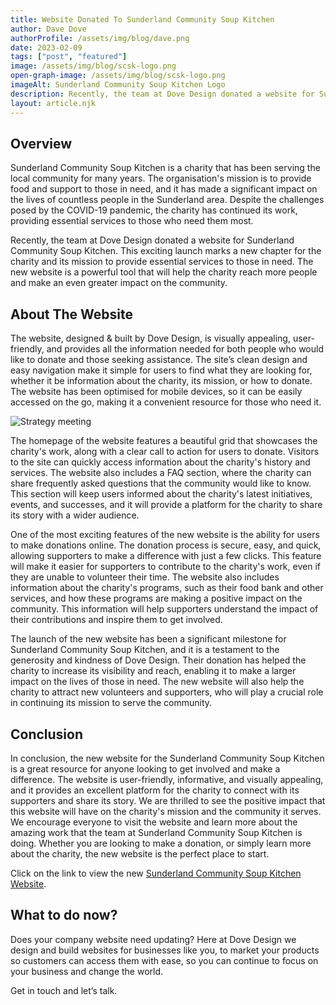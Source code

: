 ```yaml
---
title: Website Donated To Sunderland Community Soup Kitchen
author: Dave Dove
authorProfile: /assets/img/blog/dave.png
date: 2023-02-09
tags: ["post", "featured"]
image: /assets/img/blog/scsk-logo.png
open-graph-image: /assets/img/blog/scsk-logo.png
imageAlt: Sunderland Community Soup Kitchen Logo
description: Recently, the team at Dove Design donated a website for Sunderland Community Soup Kitchen. This exciting launch marks a new chapter for the charity and its mission to provide essential services to those in need. The new website is a powerful tool that will help the charity reach more people and make an even greater impact on the community.
layout: article.njk
---
```


## Overview

Sunderland Community Soup Kitchen is a charity that has been serving the local community for many years. The organisation's mission is to provide food and support to those in need, and it has made a significant impact on the lives of countless people in the Sunderland area. Despite the challenges posed by the COVID-19 pandemic, the charity has continued its work, providing essential services to those who need them most.

Recently, the team at Dove Design donated a website for Sunderland Community Soup Kitchen. This exciting launch marks a new chapter for the charity and its mission to provide essential services to those in need. The new website is a powerful tool that will help the charity reach more people and make an even greater impact on the community.

## About The Website

The website, designed & built by Dove Design, is visually appealing, user-friendly, and provides all the information needed for both people who would like to donate and those seeking assistance. The site’s clean design and easy navigation make it simple for users to find what they are looking for, whether it be information about the charity, its mission, or how to donate. The website has been optimised for mobile devices, so it can be easily accessed on the go, making it a convenient resource for those who need it.

![Strategy meeting](/assets/img/blog/scsk-screenshot.png "Sunderland Community Soup Kitchen Website")

The homepage of the website features a beautiful grid that showcases the charity's work, along with a clear call to action for users to donate. Visitors to the site can quickly access information about the charity's history and services. The website also includes a FAQ section, where the charity can share frequently asked questions that the community would like to know. This section will keep users informed about the charity's latest initiatives, events, and successes, and it will provide a platform for the charity to share its story with a wider audience.

One of the most exciting features of the new website is the ability for users to make donations online. The donation process is secure, easy, and quick, allowing supporters to make a difference with just a few clicks. This feature will make it easier for supporters to contribute to the charity's work, even if they are unable to volunteer their time. The website also includes information about the charity's programs, such as their food bank and other services, and how these programs are making a positive impact on the community. This information will help supporters understand the impact of their contributions and inspire them to get involved.

The launch of the new website has been a significant milestone for Sunderland Community Soup Kitchen, and it is a testament to the generosity and kindness of Dove Design. Their donation has helped the charity to increase its visibility and reach, enabling it to make a larger impact on the lives of those in need. The new website will also help the charity to attract new volunteers and supporters, who will play a crucial role in continuing its mission to serve the community.

## Conclusion

In conclusion, the new website for the Sunderland Community Soup Kitchen is a great resource for anyone looking to get involved and make a difference. The website is user-friendly, informative, and visually appealing, and it provides an excellent platform for the charity to connect with its supporters and share its story. We are thrilled to see the positive impact that this website will have on the charity's mission and the community it serves. We encourage everyone to visit the website and learn more about the amazing work that the team at Sunderland Community Soup Kitchen is doing. Whether you are looking to make a donation, or simply learn more about the charity, the new website is the perfect place to start.

Click on the link to view the new [Sunderland Community Soup Kitchen Website](https://www.soupscsk.com/ "Sunderland Community Soup Kitchen Website").

## What to do now?

Does your company website need updating? Here at Dove Design we design and build websites for businesses like you, to market your products so customers can access them with ease, so you can continue to focus on your business and change the world.

Get in touch and let’s talk.
